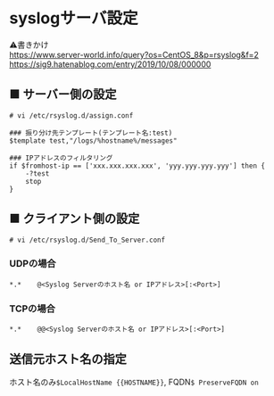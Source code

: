 # syslogサーバ設定
:warning:書きかけ  
https://www.server-world.info/query?os=CentOS_8&p=rsyslog&f=2  
https://sig9.hatenablog.com/entry/2019/10/08/000000
## ■ サーバー側の設定
```
# vi /etc/rsyslog.d/assign.conf
```
```
### 振り分け先テンプレート(テンプレート名:test)
$template test,"/logs/%hostname%/messages"

### IPアドレスのフィルタリング
if $fromhost-ip == ['xxx.xxx.xxx.xxx', 'yyy.yyy.yyy.yyy'] then {
    -?test
    stop
}
```
## ■ クライアント側の設定
```
# vi /etc/rsyslog.d/Send_To_Server.conf
```
### UDPの場合
```
*.*    @<Syslog Serverのホスト名 or IPアドレス>[:<Port>]
```
### TCPの場合
```
*.*    @@<Syslog Serverのホスト名 or IPアドレス>[:<Port>]
```
## 送信元ホスト名の指定
ホスト名のみ`$LocalHostName {{HOSTNAME}}`, FQDN`$ PreserveFQDN on`
